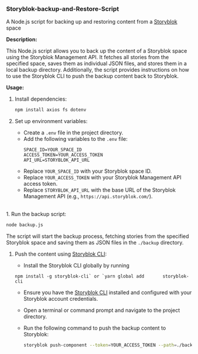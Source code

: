 ### Storyblok-backup-and-Restore-Script
A Node.js script for backing up and restoring content from a [Storyblok](storyblok.com) space

**Description:**

This Node.js script allows you to back up the content of a Storyblok space using the Storyblok Management API. It fetches all stories from the specified space, saves them as individual JSON files, and stores them in a local backup directory. Additionally, the script provides instructions on how to use the Storyblok CLI to push the backup content back to Storyblok.

**Usage:**

1. Install dependencies:

   ```bash
   npm install axios fs dotenv
   ```

2. Set up environment variables:

   - Create a `.env` file in the project directory.
   - Add the following variables to the `.env` file:
     ```dotenv
     SPACE_ID=YOUR_SPACE_ID
     ACCESS_TOKEN=YOUR_ACCESS_TOKEN
     API_URL=STORYBLOK_API_URL
     ```
   - Replace `YOUR_SPACE_ID` with your Storyblok space ID.
   - Replace `YOUR_ACCESS_TOKEN` with your Storyblok Management API access token.
   - Replace `STORYBLOK_API_URL` with the base URL of the Storyblok Management API (e.g., `https://api.storyblok.com/`).
<br />
1. Run the backup script:

   ```bash
   node backup.js
   ```

   The script will start the backup process, fetching stories from the specified Storyblok space and saving them as JSON files in the `./backup` directory.
<br /> 
1. Push the content using [Storyblok CLI](https://github.com/storyblok/storyblok-cli):

   - Install the Storyblok CLI globally by running
    ```
    npm install -g storyblok-cli` or `yarn global add       storyblok-cli
    ```
   - Ensure you have the [Storyblok CLI](https://github.com/storyblok/storyblok-cli) installed and configured with your Storyblok account credentials.
   - Open a terminal or command prompt and navigate to the project directory.
   - Run the following command to push the backup content to Storyblok:

     ```bash
     storyblok push-component --token=YOUR_ACCESS_TOKEN --path=./backup
     ```

